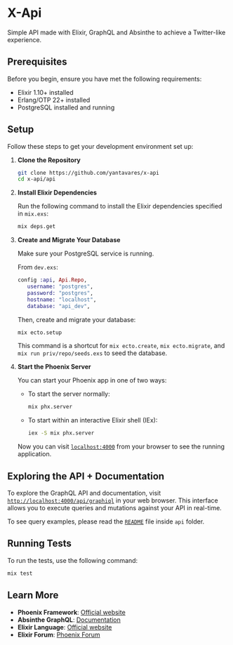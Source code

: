 # X-Api

Simple API made with Elixir, GraphQL and Absinthe to achieve a Twitter-like experience.

## Prerequisites

Before you begin, ensure you have met the following requirements:

- Elixir 1.10+ installed
- Erlang/OTP 22+ installed
- PostgreSQL installed and running

## Setup

Follow these steps to get your development environment set up:

1. **Clone the Repository**

   ```bash
   git clone https://github.com/yantavares/x-api
   cd x-api/api
   ```

2. **Install Elixir Dependencies**

   Run the following command to install the Elixir dependencies specified in `mix.exs`:

   ```bash
   mix deps.get
   ```

3. **Create and Migrate Your Database**

   Make sure your PostgreSQL service is running.

   From `dev.exs`:
   
   ```ex
   config :api, Api.Repo,
      username: "postgres",
      password: "postgres",
      hostname: "localhost",
      database: "api_dev",
   ```

   Then, create and migrate your database:

   ```bash
   mix ecto.setup
   ```

   This command is a shortcut for `mix ecto.create`, `mix ecto.migrate`, and `mix run priv/repo/seeds.exs` to seed the database.

5. **Start the Phoenix Server**

   You can start your Phoenix app in one of two ways:

   - To start the server normally:

     ```bash
     mix phx.server
     ```

   - To start within an interactive Elixir shell (IEx):

     ```bash
     iex -S mix phx.server
     ```

   Now you can visit [`localhost:4000`](http://localhost:4000) from your browser to see the running application.

## Exploring the API + Documentation

To explore the GraphQL API and documentation, visit [`http://localhost:4000/api/graphiql`](http://localhost:4000/api/graphiql) in your web browser. This interface allows you to execute queries and mutations against your API in real-time.

To see query examples, please read the [`README`](api/README.md) file inside `api` folder.

## Running Tests

To run the tests, use the following command:

```bash
mix test
```

## Learn More

- **Phoenix Framework**: [Official website](https://www.phoenixframework.org/)
- **Absinthe GraphQL**: [Documentation](https://hexdocs.pm/absinthe)
- **Elixir Language**: [Official website](https://elixir-lang.org/)
- **Elixir Forum**: [Phoenix Forum](https://elixirforum.com/c/phoenix-forum)

